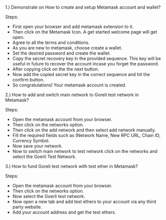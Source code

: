 1.) Demonstrate on How to create and setup Metamask account and wallet?

Steps:

- First open your browser and add metamask extension to it.
- Then click on the Metamask Icon. A get started welcome page will get open.
- Agree to all the terms and conditions.
- As you are new to metamask, choose create a wallet.
- Set the desired password and create the wallet.
- Copy the secret recovery key in the provided sequence. This key will be useful
  in future to recover the account incase you forget the password.
- After copying click on the the next button.
- Now add the copied secret key in the correct sequence and hit the confirm button.
- So congratulations! Your metamask account is created.


2.) How to add and switch main network to Goreli test network in Metamask?

Steps:

- Open the metamask account from your browser.
- Then click on the networks option.
- Then click on the add network and then select add network manually.
- Fill the required fields such as (Network Name, New RPC URL, Chain ID, Currency Symbol.
- Now save your network.
- Now to switch main network to test network click on the networks and select the Goerli Test Network.

3.) How to fund Goreli test network with test ether in Metamask?

Steps:

- Open the metamask account from your browser.
- Then click on the networks option.
- Now select the Goerli test network.
- Now open a new tab and add test ethers to your account via any third party website.
- Add your account address and get the test ethers.
 